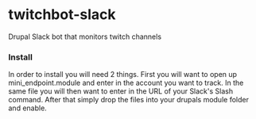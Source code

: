 # twitchbot-slack
Drupal Slack bot that monitors twitch channels

### Install
In order to install you will need 2 things.  First you will want to open up mini_endpoint.module and enter in the account you want to track.  In the same file you will then want to enter in the URL of your Slack's Slash command.  After that simply drop the files into your drupals module folder and enable.  
